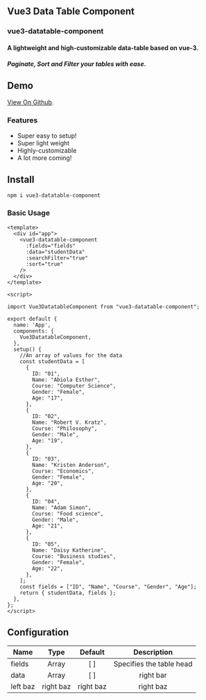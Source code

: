 
## Vue3 Data Table Component
### vue3-datatable-component
#### A lightweight and high-customizable data-table based on vue-3.
##### Paginate, Sort and Filter your tables with ease.




## Demo

 [View On Github](https://github.com/ufortstephen/vue3-datatable-component).
 
 

### Features

* Super easy to setup!
* Super light weight
* Highly-customizable
* A lot more coming!






## Install

```
npm i vue3-datatable-component
```

### Basic Usage
```
<template>
  <div id="app">
    <vue3-datatable-component
      :fields="fields"
      :data="studentData"
      :searchFilter="true"
      :sort="true"
    />
  </div>
</template>

<script>

import Vue3DatatableComponent from "vue3-datatable-component";

export default {
  name: 'App',
  components: {
    Vue3DatatableComponent,
  },
  setup() {
    //An array of values for the data
    const studentData = [
      {
        ID: "01",
        Name: "Abiola Esther",
        Course: "Computer Science",
        Gender: "Female",
        Age: "17",
      },
      {
        ID: "02",
        Name: "Robert V. Kratz",
        Course: "Philosophy",
        Gender: "Male",
        Age: "19",
      },
      {
        ID: "03",
        Name: "Kristen Anderson",
        Course: "Economics",
        Gender: "Female",
        Age: "20",
      },
      {
        ID: "04",
        Name: "Adam Simon",
        Course: "Food science",
        Gender: "Male",
        Age: "21",
      },
      {
        ID: "05",
        Name: "Daisy Katherine",
        Course: "Business studies",
        Gender: "Female",
        Age: "22",
      },
    ];
    const fields = ["ID", "Name", "Course", "Gender", "Age"];
    return { studentData, fields };
  },
};
</script>
```




## Configuration

| Name          | Type          |  Default       | Description |
| ------------- |:-------------:| :-------------:|:-------------:|
| fields        |   Array       |      [ ]        |      Specifies the table head         |
| data      | Array     |  [ ]     |  right bar     |
| left baz      | right baz     |  right baz     |  right baz     |
```
